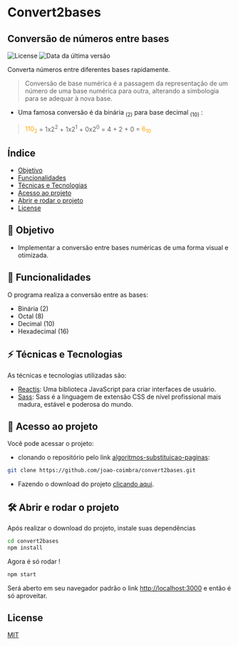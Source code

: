 # Convert2bases
## Conversão de números entre bases

![License](https://img.shields.io/badge/license-MIT-green) ![Data da última versão](https://img.shields.io/badge/release%20date-september-yellowgreen)

Converta números entre diferentes bases rapidamente.

> Conversão de base numérica é a passagem da representação de um número de uma base numérica para outra, alterando a simbologia para se adequar à nova base.

* Uma famosa conversão é da binária <sub>(2)</sub> para base decimal <sub>(10)</sub> :

><span style='color: orange'>110<sub>2</sub></span> = 1x2<sup>2</sup> + 1x2<sup>1</sup> + 0x2<sup>0</sup> = 4 + 2 + 0 = <span style='color: orange'>6<sub>10</sub></span>

## Índice

* [Objetivo](#dart-objetivo)
* [Funcionalidades](#hammer-funcionalidades)
* [Técnicas e Tecnologias](#zap-técnicas-e-tecnologias)
* [Acesso ao projeto](#open_file_folder-acesso-ao-projeto)
* [Abrir e rodar o projeto](#hammer_and_wrench-abrir-e-rodar-o-projeto)
* [License](#license)

## :dart: Objetivo

- Implementar a conversão entre bases numéricas de uma forma visual e otimizada.

## :hammer: Funcionalidades

O programa realiza a conversão entre as bases:
* Binária (2)
* Octal (8)
* Decimal (10)
* Hexadecimal (16)

## :zap: Técnicas e Tecnologias

As técnicas e tecnologias utilizadas são:

- [Reactjs](https://reactjs.org/): Uma biblioteca JavaScript para criar interfaces de usuário.
- [Sass](https://sass-lang.com/): Sass é a linguagem de extensão CSS de nível profissional mais madura, estável e poderosa  do mundo.

## :open_file_folder: Acesso ao projeto

Você pode acessar o projeto:
- clonando o repositório pelo link [algoritmos-substituicao-paginas](https://github.com/joao-coimbra/convert2bases.git):

```sh
git clone https://github.com/joao-coimbra/convert2bases.git
```

- Fazendo o download do projeto [clicando aqui](https://github.com/joao-coimbra/convert2bases/archive/refs/heads/master.zip).

## :hammer_and_wrench: Abrir e rodar o projeto

Após realizar o download do projeto, instale suas dependências

```sh
cd convert2bases
npm install
```

Agora é só rodar !

```sh
npm start
```

Será aberto em seu navegador padrão o link [http://localhost:3000](http://localhost:3000) e então é só aproveitar.

## License
[MIT](https://choosealicense.com/licenses/mit/)
